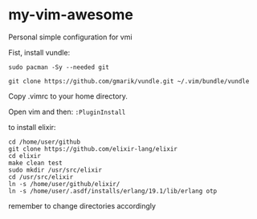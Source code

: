 # my-vim-awesome
Personal simple configuration for vmi

Fist, install vundle:

`sudo pacman -Sy --needed git`


`git clone https://github.com/gmarik/vundle.git ~/.vim/bundle/vundle`

Copy .vimrc to your home directory.

Open vim and then:
`:PluginInstall`

to install elixir:
```
cd /home/user/github
git clone https://github.com/elixir-lang/elixir
cd elixir
make clean test
sudo mkdir /usr/src/elixir
cd /usr/src/elixir
ln -s /home/user/github/elixir/
ln -s /home/user/.asdf/installs/erlang/19.1/lib/erlang otp
```
remember to change directories accordingly
